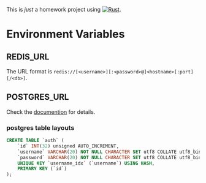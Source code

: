 This is *just* a homework project using [![Rust]](https://www.rust-lang.org "Rust").

# Environment Variables

## REDIS_URL

The URL format is `redis://[<username>][:<password>@]<hostname>[:port][/<db>]`.

## POSTGRES_URL

Check the [documention](https://docs.rs/tokio-postgres/latest/tokio_postgres/config/struct.Config.html) for details.

### postgres table layouts

```sql
CREATE TABLE `auth` (
	`id` INT(32) unsigned AUTO_INCREMENT,
	`username` VARCHAR(20) NOT NULL CHARACTER SET utf8 COLLATE utf8_bin,
	`password` VARCHAR(20) NOT NULL CHARACTER SET utf8 COLLATE utf8_bin,
	UNIQUE KEY `username_idx` (`username`) USING HASH,
	PRIMARY KEY (`id`)
);
```

[Rust]: https://img.shields.io/badge/Rust-ffffff?style=for-the-badge&labelColor=ffffff&logoColor=000000&logo=rust